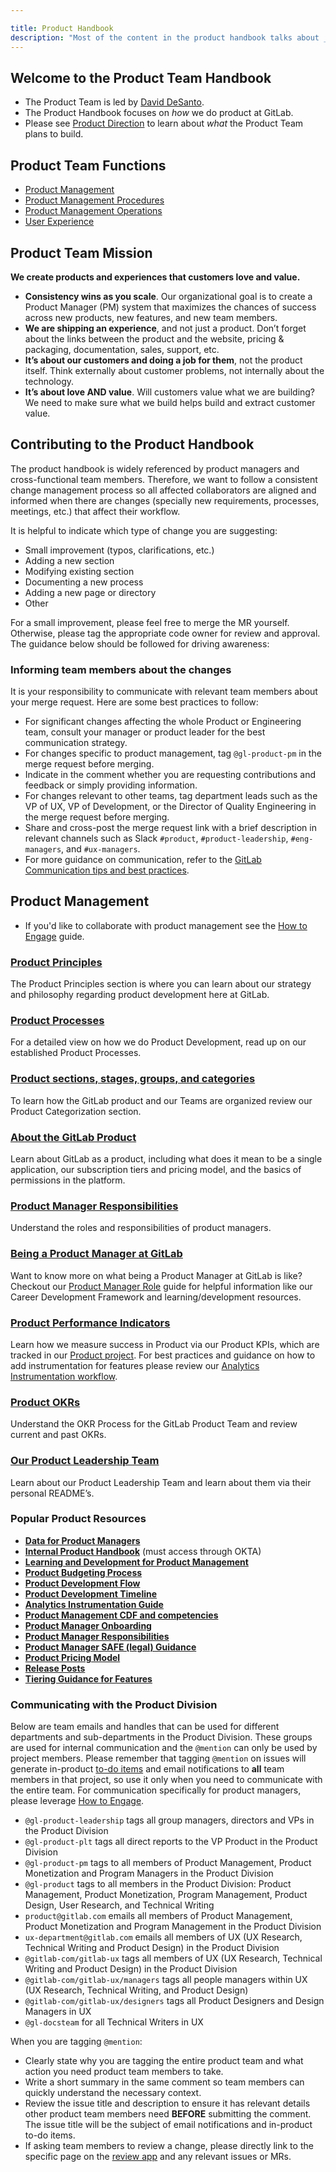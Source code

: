 ```yaml
---

title: Product Handbook
description: "Most of the content in the product handbook talks about _how_ we do product at GitLab."
---
```








## Welcome to the Product Team Handbook

- The Product Team  is led by [David DeSanto](/handbook/company/team/#david).
- The Product Handbook focuses on *how* we do product at GitLab.
- Please see [Product Direction](https://about.gitlab.com/direction/) to learn about *what* the Product Team plans to build.

## Product Team Functions

- [Product Management](/handbook/product/#product-management)
- [Product Management Procedures](/handbook/product/product-processes/product-mgt-operations/pm-operating-procedures/)
- [Product Management Operations](/handbook/product/product-processes/product-mgt-operations/)
- [User Experience](/handbook/product/ux/)

## Product Team Mission

**We create products and experiences that customers love and value.**

- **Consistency wins as you scale**. Our organizational goal is to create a Product Manager (PM) system that maximizes the chances of success across new products, new features, and new team members.
- **We are shipping an experience**, and not just a product. Don’t forget about the links between the product and the website, pricing & packaging, documentation, sales, support, etc.
- **It’s about our customers and doing a job for them**, not the product itself. Think externally about customer problems, not internally about the technology.
- **It’s about love AND value**. Will customers value what we are building? We need to make sure what we build helps build and extract customer value.

## Contributing to the Product Handbook

The product handbook is widely referenced by product managers and cross-functional team members. Therefore, we want to follow a consistent change management process so all affected collaborators are aligned and informed when there are changes (specially new requirements, processes, meetings, etc.) that affect their workflow.

It is helpful to indicate which type of change you are suggesting:
- Small improvement (typos, clarifications, etc.)
- Adding a new section
- Modifying existing section
- Documenting a new process
- Adding a new page or directory
- Other

For a small improvement, please feel free to merge the MR yourself. Otherwise, please tag the appropriate code owner for review and approval. The guidance below should be followed for driving awareness:

### Informing team members about the changes

It is your responsibility to communicate with relevant team members about your merge request. Here are some best practices to follow:

- For significant changes affecting the whole Product or Engineering team, consult your manager or product leader for the best communication strategy.
- For changes specific to product management, tag `@gl-product-pm` in the merge request before merging.
- Indicate in the comment whether you are requesting contributions and feedback or simply providing information.
- For changes relevant to other teams, tag department leads such as the VP of UX, VP of Development, or the Director of Quality Engineering in the merge request before merging.
- Share and cross-post the merge request link with a brief description in relevant channels such as Slack `#product`, `#product-leadership`, `#eng-managers`, and `#ux-managers`.
- For more guidance on communication, refer to the [GitLab Communication tips and best practices](/handbook/communication/#top-tips-and-best-practices).

## Product Management

- If you'd like to collaborate with product management see the [How to Engage](/handbook/product/how-to-engage/) guide.

### [**Product Principles**](/handbook/product/product-principles/)

The Product Principles section is where you can learn about our strategy and philosophy regarding product development here at GitLab.

### [**Product Processes**](/handbook/product/product-processes/)

For a detailed view on how we do Product Development, read up on our established Product Processes.

### [**Product sections, stages, groups, and categories**](/handbook/product/categories/)

To learn how the GitLab product and our Teams are organized review our Product Categorization section.

### [**About the GitLab Product**](/handbook/product/gitlab-the-product)

Learn about GitLab as a product, including what does it mean to be a single application, our subscription tiers and pricing model, and the basics of permissions in the platform.

### [**Product Manager Responsibilities**](https://handbook.gitlab.com/job-families/product/product-manager)

Understand the roles and responsibilities of product managers.

### [**Being a Product Manager at GitLab**](/handbook/product/product-manager-role)

Want to know more on what being a Product Manager at GitLab is like? Checkout our [Product Manager Role](/handbook/product/product-manager-role/) guide for helpful information like our Career Development Framework and learning/development resources.

### [**Product Performance Indicators**](/handbook/product/performance-indicators/)

Learn how we measure success in Product via our Product KPIs, which are tracked in our [Product project](https://gitlab.com/gitlab-com/Product). For best practices and guidance on how to add instrumentation for features please review our [Analytics Instrumentation workflow](/handbook/product/performance-indicators/#analytics-instrumentation-workflow).

### [**Product OKRs**](/handbook/product/product-okrs/)

Understand the OKR Process for the GitLab Product Team and review current and past OKRs.

### [**Our Product Leadership Team**](/handbook/product/product-leadership/)

Learn about our Product Leadership Team and learn about them via their personal README’s.

### Popular Product Resources

- [**Data for Product Managers**](/handbook/business-technology/data-team/programs/data-for-product-managers/)
- [**Internal Product Handbook**](https://internal.gitlab.com/handbook/product/) (must access through OKTA)
- [**Learning and Development for Product Management**](/handbook/product/product-manager-role/learning-and-development/)
- [**Product Budgeting Process**](/handbook/product-development-budgeting/)
- [**Product Development Flow**](/handbook/product-development-flow/)
- [**Product Development Timeline**](/handbook/engineering/workflow/#product-development-timeline)
- [**Analytics Instrumentation Guide**](/handbook/product/analytics-instrumentation-guide/)
- [**Product Management CDF and competencies**](/handbook/product/product-manager-role/product-CDF-competencies/)
- [**Product Manager Onboarding**](/handbook/product/product-manager-role/#product-manager-onboarding)
- [**Product Manager Responsibilities**](/handbook/product/product-manager-responsibilities/)
- [**Product Manager SAFE (legal) Guidance**](/handbook/product/product-safe-guidance/)
- [**Product Pricing Model**](/handbook/company/pricing/)
- [**Release Posts**](/handbook/marketing/blog/release-posts/)
- [**Tiering Guidance for Features**](/handbook/product/tiering-guidance-for-features/#learning-opportunities)

### Communicating with the Product Division

Below are team emails and handles that can be used for different departments and sub-departments in the Product Division. These groups are used for internal communication and the `@mention` can only be used by project members. Please remember that tagging `@mention` on issues will generate in-product [to-do items](https://docs.gitlab.com/ee/user/todos.html) and email notifications to **all** team members in that project, so use it only when you need to communicate with the entire team. For communication specifically for product managers, please leverage [How to Engage](/handbook/product/how-to-engage/).

- `@gl-product-leadership` tags all group managers, directors and VPs in the Product Division
- `@gl-product-plt` tags all direct reports to the VP Product in the Product Division
- `@gl-product-pm` tags to all members of Product Management, Product Monetization and Program Managers in the Product Division
- `@gl-product` tags to all members in the Product Division: Product Management, Product Monetization, Program Management, Product Design, User Research, and Technical Writing
- `product@gitlab.com` emails all members of Product Management, Product Monetization and Program Management in the Product Division
- `ux-department@gitlab.com` emails all members of UX (UX Research, Technical Writing and Product Design) in the Product Division
- `@gitlab-com/gitlab-ux` tags all members of UX (UX Research, Technical Writing and Product Design) in the Product Division
- `@gitlab-com/gitlab-ux/managers` tags all people managers within UX (UX Research, Technical Writing, and Product Design)
- `@gitlab-com/gitlab-ux/designers` tags all Product Designers and Design Managers in UX
- `@gl-docsteam` for all Technical Writers in UX

When you are tagging `@mention`:

- Clearly state why you are tagging the entire product team and what action you need product team members to take.
- Write a short summary in the same comment so team members can quickly understand the necessary context.
- Review the issue title and description to ensure it has relevant details other product team members need **BEFORE** submitting the comment. The issue title will be the subject of email notifications and in-product to-do items.
- If asking team members to review a change, please directly link to the specific page on the [review app](https://docs.gitlab.com/ee/ci/review_apps/#how-review-apps-work) and any relevant issues or MRs.


